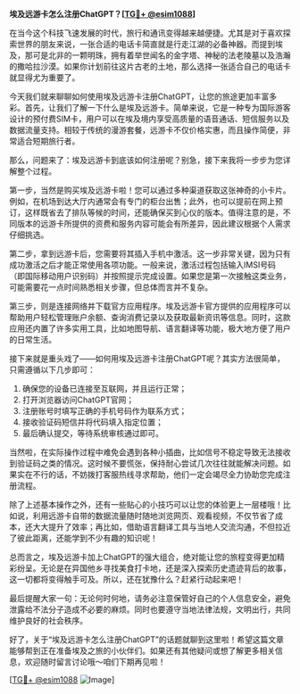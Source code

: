 **埃及远游卡怎么注册ChatGPT？[[TG💪+ @esim1088](https://t.me/s/esim1088)]**

在当今这个科技飞速发展的时代，旅行和通讯变得越来越便捷。尤其是对于喜欢探索世界的朋友来说，一张合适的电话卡简直就是行走江湖的必备神器。而提到埃及，那可是北非的一颗明珠，拥有着举世闻名的金字塔、神秘的法老陵墓以及浩瀚的撒哈拉沙漠。如果你计划前往这片古老的土地，那么选择一张适合自己的电话卡就显得尤为重要了。

今天我们就来聊聊如何使用埃及远游卡注册ChatGPT，让您的旅途更加丰富多彩。首先，让我们了解一下什么是埃及远游卡。简单来说，它是一种专为国际游客设计的预付费SIM卡，用户可以在埃及境内享受高质量的语音通话、短信服务以及数据流量支持。相较于传统的漫游套餐，远游卡不仅价格实惠，而且操作简便，非常适合短期旅行者。

那么，问题来了：埃及远游卡到底该如何注册呢？别急，接下来我将一步步为您详解整个过程。

第一步，当然是购买埃及远游卡啦！您可以通过多种渠道获取这张神奇的小卡片。例如，在机场到达大厅内通常会有专门的柜台出售；此外，也可以提前在网上预订，这样既省去了排队等候的时间，还能确保买到心仪的版本。值得注意的是，不同版本的远游卡所提供的资费和服务内容可能会有所差异，因此建议根据个人需求仔细挑选。

第二步，拿到远游卡后，您需要将其插入手机中激活。这一步非常关键，因为只有成功激活之后才能正常使用各项功能。一般来说，激活过程包括输入IMSI号码（即国际移动用户识别码）并按照提示完成设置。如果您是第一次接触这类业务，可能需要花一点时间熟悉相关步骤，但总体而言并不复杂。

第三步，则是连接网络并下载官方应用程序。埃及远游卡官方提供的应用程序可以帮助用户轻松管理账户余额、查询消费记录以及获取最新资讯等信息。同时，这款应用还内置了许多实用工具，比如地图导航、语言翻译等功能，极大地方便了用户的日常生活。

接下来就是重头戏了——如何用埃及远游卡注册ChatGPT呢？其实方法很简单，只需遵循以下几步即可：

1. 确保您的设备已连接至互联网，并且运行正常；
2. 打开浏览器访问ChatGPT官网；
3. 注册账号时填写正确的手机号码作为联系方式；
4. 接收验证码短信并将代码填入指定位置；
5. 最后确认提交，等待系统审核通过即可。

当然啦，在实际操作过程中难免会遇到各种小插曲，比如信号不稳定导致无法接收到验证码之类的情况。这时候不要慌张，保持耐心尝试几次往往就能解决问题。如果实在不行的话，不妨拨打客服热线寻求帮助，他们一定会竭尽全力协助您完成注册流程。

除了上述基本操作之外，还有一些贴心的小技巧可以让您的体验更上一层楼哦！比如说，利用远游卡自带的数据流量随时随地浏览网页、观看视频，不仅节省了成本，还大大提升了效率；再比如，借助语言翻译工具与当地人交流沟通，不但拉近了彼此距离，还能学到不少有趣的知识呢！

总而言之，埃及远游卡加上ChatGPT的强大组合，绝对能让您的旅程变得更加精彩纷呈。无论是在异国他乡寻找美食打卡地，还是深入探索历史遗迹背后的故事，这一切都将变得触手可及。所以，还在犹豫什么？赶紧行动起来吧！

最后提醒大家一句：无论何时何地，请务必注意保管好自己的个人信息安全，避免泄露给不法分子造成不必要的麻烦。同时也要遵守当地法律法规，文明出行，共同维护良好的社会秩序。

好了，关于“埃及远游卡怎么注册ChatGPT”的话题就聊到这里啦！希望这篇文章能够帮到正在准备埃及之旅的小伙伴们。如果还有其他疑问或想了解更多相关信息，欢迎随时留言讨论哦～咱们下期再见啦！

[[TG💪+ @esim1088](https://t.me/s/esim1088) ![Image](https://i.postimg.cc/4NQfJmqS/Snipaste-2025-05-13-00-14-12.png)]